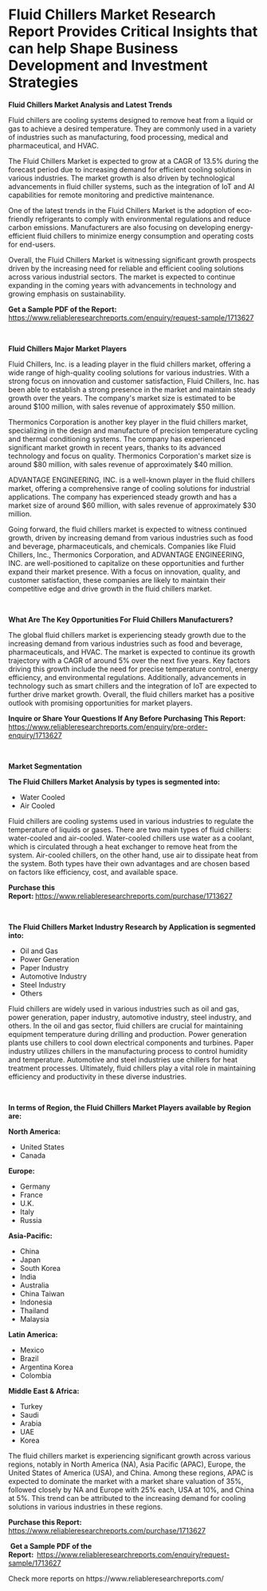 <p><h1>Fluid Chillers Market Research Report Provides Critical Insights that can help Shape Business Development and Investment Strategies</h1></p><p><strong>Fluid Chillers Market Analysis and Latest Trends</strong></p>
<p><p>Fluid chillers are cooling systems designed to remove heat from a liquid or gas to achieve a desired temperature. They are commonly used in a variety of industries such as manufacturing, food processing, medical and pharmaceutical, and HVAC.</p><p>The Fluid Chillers Market is expected to grow at a CAGR of 13.5% during the forecast period due to increasing demand for efficient cooling solutions in various industries. The market growth is also driven by technological advancements in fluid chiller systems, such as the integration of IoT and AI capabilities for remote monitoring and predictive maintenance.</p><p>One of the latest trends in the Fluid Chillers Market is the adoption of eco-friendly refrigerants to comply with environmental regulations and reduce carbon emissions. Manufacturers are also focusing on developing energy-efficient fluid chillers to minimize energy consumption and operating costs for end-users.</p><p>Overall, the Fluid Chillers Market is witnessing significant growth prospects driven by the increasing need for reliable and efficient cooling solutions across various industrial sectors. The market is expected to continue expanding in the coming years with advancements in technology and growing emphasis on sustainability.</p></p>
<p><strong>Get a Sample PDF of the Report:&nbsp;</strong> <a href="https://www.reliableresearchreports.com/enquiry/request-sample/1713627">https://www.reliableresearchreports.com/enquiry/request-sample/1713627</a></p>
<p>&nbsp;</p>
<p><strong>Fluid Chillers Major Market Players</strong></p>
<p><p>Fluid Chillers, Inc. is a leading player in the fluid chillers market, offering a wide range of high-quality cooling solutions for various industries. With a strong focus on innovation and customer satisfaction, Fluid Chillers, Inc. has been able to establish a strong presence in the market and maintain steady growth over the years. The company's market size is estimated to be around $100 million, with sales revenue of approximately $50 million.</p><p>Thermonics Corporation is another key player in the fluid chillers market, specializing in the design and manufacture of precision temperature cycling and thermal conditioning systems. The company has experienced significant market growth in recent years, thanks to its advanced technology and focus on quality. Thermonics Corporation's market size is around $80 million, with sales revenue of approximately $40 million.</p><p>ADVANTAGE ENGINEERING, INC. is a well-known player in the fluid chillers market, offering a comprehensive range of cooling solutions for industrial applications. The company has experienced steady growth and has a market size of around $60 million, with sales revenue of approximately $30 million.</p><p>Going forward, the fluid chillers market is expected to witness continued growth, driven by increasing demand from various industries such as food and beverage, pharmaceuticals, and chemicals. Companies like Fluid Chillers, Inc., Thermonics Corporation, and ADVANTAGE ENGINEERING, INC. are well-positioned to capitalize on these opportunities and further expand their market presence. With a focus on innovation, quality, and customer satisfaction, these companies are likely to maintain their competitive edge and drive growth in the fluid chillers market.</p></p>
<p>&nbsp;</p>
<p><strong>What Are The Key Opportunities For Fluid Chillers Manufacturers?</strong></p>
<p><p>The global fluid chillers market is experiencing steady growth due to the increasing demand from various industries such as food and beverage, pharmaceuticals, and HVAC. The market is expected to continue its growth trajectory with a CAGR of around 5% over the next five years. Key factors driving this growth include the need for precise temperature control, energy efficiency, and environmental regulations. Additionally, advancements in technology such as smart chillers and the integration of IoT are expected to further drive market growth. Overall, the fluid chillers market has a positive outlook with promising opportunities for market players.</p></p>
<p><strong>Inquire or Share Your Questions If Any Before Purchasing This Report:</strong> <a href="https://www.reliableresearchreports.com/enquiry/pre-order-enquiry/1713627">https://www.reliableresearchreports.com/enquiry/pre-order-enquiry/1713627</a></p>
<p>&nbsp;</p>
<p><strong>Market Segmentation</strong></p>
<p><strong>The Fluid Chillers Market Analysis by types is segmented into:</strong></p>
<p><ul><li>Water Cooled</li><li>Air Cooled</li></ul></p>
<p><p>Fluid chillers are cooling systems used in various industries to regulate the temperature of liquids or gases. There are two main types of fluid chillers: water-cooled and air-cooled. Water-cooled chillers use water as a coolant, which is circulated through a heat exchanger to remove heat from the system. Air-cooled chillers, on the other hand, use air to dissipate heat from the system. Both types have their own advantages and are chosen based on factors like efficiency, cost, and available space.</p></p>
<p><strong>Purchase this Report:&nbsp;</strong><a href="https://www.reliableresearchreports.com/purchase/1713627">https://www.reliableresearchreports.com/purchase/1713627</a></p>
<p>&nbsp;</p>
<p><strong>The Fluid Chillers Market Industry Research by Application is segmented into:</strong></p>
<p><ul><li>Oil and Gas</li><li>Power Generation</li><li>Paper Industry</li><li>Automotive Industry</li><li>Steel Industry</li><li>Others</li></ul></p>
<p><p>Fluid chillers are widely used in various industries such as oil and gas, power generation, paper industry, automotive industry, steel industry, and others. In the oil and gas sector, fluid chillers are crucial for maintaining equipment temperature during drilling and production. Power generation plants use chillers to cool down electrical components and turbines. Paper industry utilizes chillers in the manufacturing process to control humidity and temperature. Automotive and steel industries use chillers for heat treatment processes. Ultimately, fluid chillers play a vital role in maintaining efficiency and productivity in these diverse industries.</p></p>
<p>&nbsp;</p>
<p><strong>In terms of Region, the Fluid Chillers Market Players available by Region are:</strong></p>
<p>
    <p> <strong> North America: </strong>
        <ul>
            <li>United States</li>
            <li>Canada</li>
        </ul>
        </p> 
    <p> <strong> Europe: </strong>
        <ul>
            <li>Germany</li>
            <li>France</li>
            <li>U.K.</li>
            <li>Italy</li>
            <li>Russia</li>
        </ul>
        </p> 
    <p> <strong> Asia-Pacific: </strong>
        <ul>
            <li>China</li>
            <li>Japan</li>
            <li>South Korea</li>
            <li>India</li>
            <li>Australia</li>
            <li>China Taiwan</li>
            <li>Indonesia</li>
            <li>Thailand</li>
            <li>Malaysia</li>
        </ul>
        </p> 
    <p> <strong> Latin America: </strong>
        <ul>
            <li>Mexico</li>
            <li>Brazil</li>
            <li>Argentina Korea</li>
            <li>Colombia</li>
        </ul>
        </p> 
    <p> <strong> Middle East & Africa: </strong>
        <ul>
            <li>Turkey</li>
            <li>Saudi</li>
            <li>Arabia</li>
            <li>UAE</li>
            <li>Korea</li>
        </ul>
    </p>
    </p>
<p><p>The fluid chillers market is experiencing significant growth across various regions, notably in North America (NA), Asia Pacific (APAC), Europe, the United States of America (USA), and China. Among these regions, APAC is expected to dominate the market with a market share valuation of 35%, followed closely by NA and Europe with 25% each, USA at 10%, and China at 5%. This trend can be attributed to the increasing demand for cooling solutions in various industries in these regions.</p></p>
<p><strong>Purchase this Report: </strong><a href="https://www.reliableresearchreports.com/purchase/1713627">https://www.reliableresearchreports.com/purchase/1713627</a></p>
<p>&nbsp;<strong>Get a Sample PDF of the Report:&nbsp;&nbsp;</strong><a href="https://www.reliableresearchreports.com/enquiry/request-sample/1713627">https://www.reliableresearchreports.com/enquiry/request-sample/1713627</a></p>
<p><strong></strong></p>
<p>Check more reports on https://www.reliableresearchreports.com/</p>